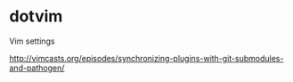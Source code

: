 dotvim
======

Vim settings

http://vimcasts.org/episodes/synchronizing-plugins-with-git-submodules-and-pathogen/
